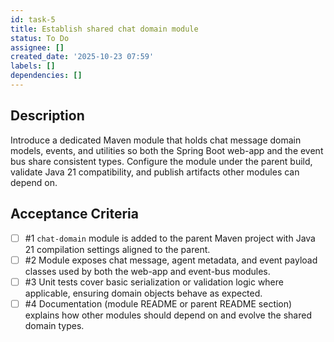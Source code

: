 ```yaml
---
id: task-5
title: Establish shared chat domain module
status: To Do
assignee: []
created_date: '2025-10-23 07:59'
labels: []
dependencies: []
---
```


## Description

<!-- SECTION:DESCRIPTION:BEGIN -->
Introduce a dedicated Maven module that holds chat message domain models, events, and utilities so both the Spring Boot web-app and the event bus share consistent types. Configure the module under the parent build, validate Java 21 compatibility, and publish artifacts other modules can depend on.
<!-- SECTION:DESCRIPTION:END -->

## Acceptance Criteria
<!-- AC:BEGIN -->
- [ ] #1 `chat-domain` module is added to the parent Maven project with Java 21 compilation settings aligned to the parent.
- [ ] #2 Module exposes chat message, agent metadata, and event payload classes used by both the web-app and event-bus modules.
- [ ] #3 Unit tests cover basic serialization or validation logic where applicable, ensuring domain objects behave as expected.
- [ ] #4 Documentation (module README or parent README section) explains how other modules should depend on and evolve the shared domain types.
<!-- AC:END -->
